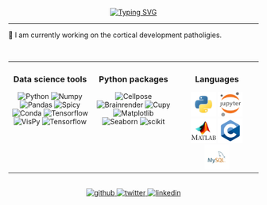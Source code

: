 
<p align="center">
<a href="https://git.io/typing-svg"><img src="https://readme-typing-svg.demolab.com?font=Fira+Code&size=35&duration=2000&pause=250&color=F70000&center=true&vCenter=true&width=1500&lines=Hello+World+i'm+Lucas;Engineer+in+a+Neuroscience+Lab;I+use+deep+learning++and+data+science+tools;Mainly+Cell+segmentation%2C+morphological+analysis+and+3D+reconstruction;Feel+free+to+contact+me+!" alt="Typing SVG" /></a>
</p>

--------------

:brain: I am currently working on the cortical development patholigies.

<br>

<table><tr><td valign="top" width="33%">

<div align="center">  
  
### Data science tools 
  
<img alt="Python" height="50px" src="https://raw.githubusercontent.com/gilbarbara/logos/master/logos/python.svg" />
<img alt="Numpy" height="50px" src="https://upload.wikimedia.org/wikipedia/commons/3/31/NumPy_logo_2020.svg" />
<img alt="Pandas" height="50px" src="https://upload.wikimedia.org/wikipedia/commons/e/ed/Pandas_logo.svg" />
<img alt="Spicy" height="50px" src="https://scipy.org/images/logo.svg" />
<img alt="Conda" height="50px" src="https://external-content.duckduckgo.com/iu/?u=https%3A%2F%2Ftse1.mm.bing.net%2Fth%3Fid%3DOIP.TH29CBiHeScGDph4UhmVfAHaHx%26pid%3DApi&f=1&ipt=f8d168a505614fc9d26311319c6026d2f9967149d24742ce2fdf199f880776d0&ipo=images" />
<img alt="Tensorflow" height="50px" src="https://raw.githubusercontent.com/gilbarbara/logos/master/logos/tensorflow.svg" />
<img alt="VisPy" height="50px" src="https://vispy.org/_static/vispy-teaser-short.png" />
<img alt="Tensorflow" height="50px" src="https://github.com/pytorch/pytorch/blob/master/docs/source/_static/img/pytorch-logo-dark.png" />
</div>

</td><td valign="top" width="33%">

<div align="center">
 
### Python packages 
  
<img alt="Cellpose" height="50px" src="https://raw.githubusercontent.com/kevinjohncutler/cellpose/master/cellpose/logo/logo.png?raw=True" />
<img alt="Brainrender" height="50px" src="https://github.com/LSeu-994/brainrender/blob/master/imgs/three_atlases.png" />
<img alt="Cupy" height="50px" src="https://raw.githubusercontent.com/cupy/cupy/master/docs/image/cupy_logo_1000px.png" />
<img alt="Matplotlib" height="50px" src="https://camo.githubusercontent.com/109927a15915074d15313889468aa9aa688de3b9e38cc4359a01f665d351114e/68747470733a2f2f6d6174706c6f746c69622e6f72672f5f7374617469632f6c6f676f322e737667" />
<img alt="Seaborn" height="50px" src="https://raw.githubusercontent.com/mwaskom/seaborn/master/doc/_static/logo-wide-lightbg.svg" />
<img alt="scikit" height="50px" src="https://scikit-image.org/_static/img/logo.png" />
</div>

</td><td valign="top" width="33%">
  
<div align="center">  
  
 ### Languages  
  
<img alt="Python" height="50px" src="https://raw.githubusercontent.com/github/explore/80688e429a7d4ef2fca1e82350fe8e3517d3494d/topics/python/python.png" />
<img alt="Jupyter" height="50px" src="https://raw.githubusercontent.com/github/explore/a4691f04ff219c1c2aa02fc61fda41aa43f1459a/topics/jupyter-notebook/jupyter-notebook.png" />
<img alt="Matlab" height="50px" src="https://raw.githubusercontent.com/github/explore/80688e429a7d4ef2fca1e82350fe8e3517d3494d/topics/matlab/matlab.png" />
<img alt="C" height="50px" src="https://raw.githubusercontent.com/github/explore/f3e22f0dca2be955676bc70d6214b95b13354ee8/topics/c/c.png" />
<img alt="MySQL" height="50px" src="https://raw.githubusercontent.com/github/explore/80688e429a7d4ef2fca1e82350fe8e3517d3494d/topics/mysql/mysql.png" />
</div>

</td></tr></table>  

<br>

<div align="center">
<a href="https://github.com/LSeu-994" target="_blank">
<img src=https://img.shields.io/badge/github-%2324292e.svg?&style=for-the-badge&logo=github&logoColor=white alt=github style="margin-bottom: 5px;" />
</a>
<a href="" target="_blank">
<img src=https://img.shields.io/badge/twitter-%2300acee.svg?&style=for-the-badge&logo=twitter&logoColor=white alt=twitter style="margin-bottom: 5px;" />
</a>
<a href="https://linkedin.com/in/lucas-silvagnoli" target="_blank">
<img src=https://img.shields.io/badge/linkedin-%231E77B5.svg?&style=for-the-badge&logo=linkedin&logoColor=white alt=linkedin style="margin-bottom: 5px;" />
</a>

</div>  



